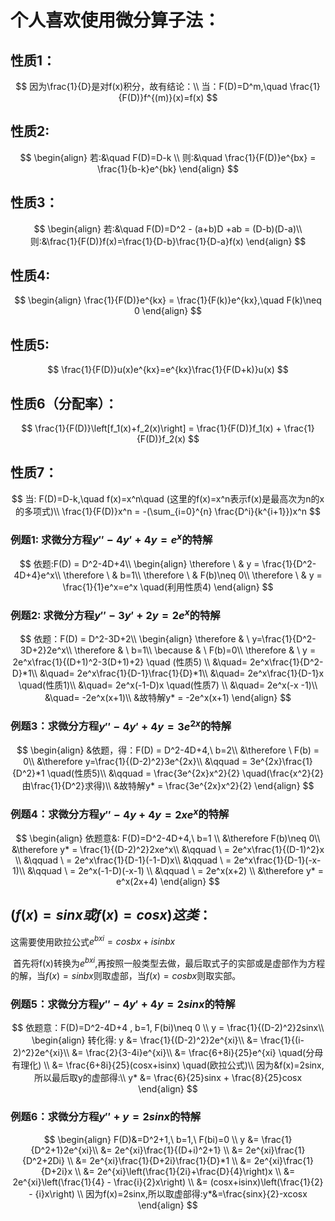 # 个人喜欢使用微分算子法：



## 性质1：

$$
因为\frac{1}{D}是对f(x)积分，故有结论：\\
当：F(D)=D^m,\quad \frac{1}{F(D)}f^{(m)}(x)=f(x)
$$

## 性质2:

$$
\begin{align}
若:&\quad F(D)=D-k \\
则:&\quad \frac{1}{F(D)}e^{bx} = \frac{1}{b-k}e^{bk}
\end{align}
$$

## 性质3：

$$
\begin{align}
若:&\quad F(D)=D^2 - (a+b)D +ab = (D-b)(D-a)\\
则:&\frac{1}{F(D)}f(x)=\frac{1}{D-b}\frac{1}{D-a}f(x)
\end{align}
$$

## 性质4:

$$
\begin{align}
\frac{1}{F(D)}e^{kx} = \frac{1}{F(k)}e^{kx},\quad F(k)\neq 0
\end{align}
$$

## 性质5:

$$
\frac{1}{F(D)}u(x)e^{kx}=e^{kx}\frac{1}{F(D+k)}u(x)
$$

## 性质6（分配率）：

$$
\frac{1}{F(D)}\left[f_1(x)+f_2(x)\right] = \frac{1}{F(D)}f_1(x) + \frac{1}{F(D)}f_2(x)
$$



## 性质7：

$$
当: F(D)=D-k,\quad f(x)=x^n\quad (这里的f(x)=x^n表示f(x)是最高次为n的x的多项式)\\
\frac{1}{F(D)}x^n = -(\sum_{i=0}^{n} \frac{D^i}{k^{i+1}})x^n
$$

### 例题1:  求微分方程$y''-4y'+4y=e^x$的特解


$$
依题:F(D) = D^2-4D+4\\
\begin{align}
 \therefore \ & y = \frac{1}{D^2-4D+4}e^x\\
 \therefore \ & b=1\\
 \therefore \ & F(b)\neq 0\\
 \therefore \ & y = \frac{1}{1}e^x=e^x \quad(利用性质4)
\end{align}
$$

### 例题2:  求微分方程$y''-3y'+2y=2e^x$的特解

$$
依题：F(D) = D^2-3D+2\\
\begin{align}
	\therefore & \ y=\frac{1}{D^2-3D+2}2e^x\\
	\therefore & \ b=1\\
	\because & \ F(b)=0\\
	\therefore & \ y = 2e^x\frac{1}{(D+1)^2-3(D+1)+2} \quad (性质5) \\
	           &\quad= 2e^x\frac{1}{D^2-D}*1\\
	           &\quad= 2e^x\frac{1}{D-1}\frac{1}{D}*1\\
	           &\quad= 2e^x\frac{1}{D-1}x  \quad(性质1)\\
	           &\quad= 2e^x(-1-D)x \quad(性质7) \\ 
	           &\quad= 2e^x(-x -1)\\
	           &\quad= -2e^x(x+1)\\
	           &故特解y* = -2e^x(x+1)
\end{align}
$$

### 例题3：求微分方程$y''-4y'+4y=3e^{2x}$​的特解

$$
\begin{align}
&依题，得：F(D) = D^2-4D+4,\ b=2\\
&\therefore \ F(b) = 0\\
&\therefore y=\frac{1}{(D-2)^2}3e^{2x}\\
     &\qquad = 3e^{2x}\frac{1}{D^2}*1 \quad(性质5)\\
	 &\qquad = \frac{3e^{2x}x^2}{2} \quad(\frac{x^2}{2}由\frac{1}{D^2}求得)\\
	 &故特解y* = \frac{3e^{2x}x^2}{2}
\end{align}
$$

### 例题4：求微分方程$y''-4y+4y=2xe^x$的特解

$$
\begin{align}
依题意&: F(D)=D^2-4D+4,\ b=1 \\
&\therefore F(b)\neq 0\\
&\therefore y* = \frac{1}{(D-2)^2}2xe^x\\
     &\qquad \ = 2e^x\frac{1}{(D-1)^2}x \\
     &\qquad \ = 2e^x\frac{1}{D-1}(-1-D)x\\
     &\qquad \ = 2e^x\frac{1}{D-1}(-x-1)\\
     &\qquad \ = 2e^x(-1-D)(-x-1) \\
     &\qquad \ = 2e^x(x+2) \\
&\therefore y* = e^x(2x+4)     
\end{align}
$$

## $(f(x)=sinx或f(x)=cosx)这类$： 

这需要使用欧拉公式$e^{bxi}=cosbx+isinbx$ 

​       首先将f(x)转换为$e^{bxi}$,再按照一般类型去做，最后取式子的实部或是虚部作为方程的解，当$f(x)=sinbx$则取虚部，当$f(x)=cosbx$则取实部。

### 例题5：求微分方程$y''-4y'+4y=2sinx$的特解

$$
依题意：F(D)=D^2-4D+4 , b=1, F(bi)\neq 0 \\
y = \frac{1}{(D-2)^2}2sinx\\
\begin{align}
转化得: y &= \frac{1}{(D-2)^2}2e^{xi}\\
         &= \frac{1}{(i-2)^2}2e^{xi}\\
         &= \frac{2}{3-4i}e^{xi}\\
         &= \frac{6+8i}{25}e^{xi} \quad(分母有理化) \\
         &= \frac{6+8i}{25}(cosx+isinx) \quad(欧拉公式)\\
因为&f(x)=2sinx,所以最后取y的虚部得:\\
	   y* &= \frac{6}{25}sinx + \frac{8}{25}cosx
\end{align}
$$

### 例题6：求微分方程$y''+y=2sinx$的特解

$$
\begin{align}
F(D)&=D^2+1,\ b=1,\ F(bi)=0 \\
y &= \frac{1}{D^2+1}2e^{xi}\\
  &= 2e^{xi}\frac{1}{(D+i)^2+1} \\
  &= 2e^{xi}\frac{1}{D^2+2Di} \\
  &= 2e^{xi}\frac{1}{D+2i}\frac{1}{D}*1 \\
  &= 2e^{xi}\frac{1}{D+2i}x \\
  &= 2e^{xi}\left(\frac{1}{2i}+\frac{D}{4}\right)x \\
  &= 2e^{xi}\left(\frac{1}{4} - \frac{i}{2}x\right) \\
  &= (cosx+isinx)\left(\frac{1}{2} - {i}x\right) \\
因为f(x)=2sinx,所以取虚部得:y*&=\frac{sinx}{2}-xcosx
\end{align}
$$

